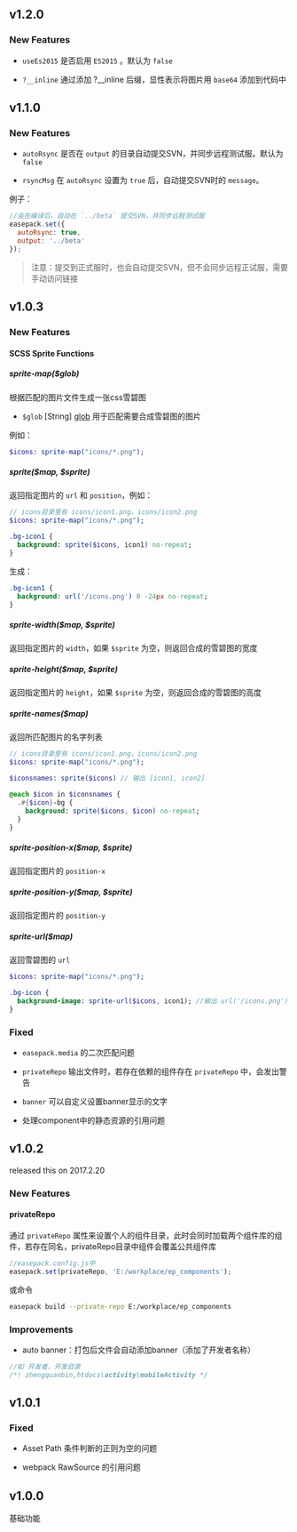 ## v1.2.0

### New Features

* `useEs2015` 是否启用 `ES2015` 。默认为 `false`

* `?__inline` 通过添加 ?__inline 后缀，显性表示将图片用 `base64` 添加到代码中

## v1.1.0

### New Features

* `autoRsync` 是否在 `output` 的目录自动提交SVN，并同步远程测试服。默认为 `false`

* `rsyncMsg` 在 `autoRsync` 设置为 `true` 后，自动提交SVN时的 `message`。

例子：

```javascript
//会在编译后，自动在 `../beta` 提交SVN，并同步远程测试服
easepack.set({
  autoRsync: true,
  output: '../beta'
});
```

> 注意：提交到正式服时，也会自动提交SVN，但不会同步远程正试服，需要手动访问链接

## v1.0.3

### New Features

#### SCSS Sprite Functions

##### sprite-map($glob)

根据匹配的图片文件生成一张css雪碧图

* `$glob` [String] [glob](https://github.com/isaacs/node-glob) 用于匹配需要合成雪碧图的图片

例如：

```sass
$icons: sprite-map("icons/*.png");
```

##### sprite($map, $sprite)

返回指定图片的 `url` 和 `position`，例如：

```sass
// icons目录里有 icons/icon1.png，icons/icon2.png
$icons: sprite-map("icons/*.png");

.bg-icon1 {
  background: sprite($icons, icon1) no-repeat;
}
```

生成：

```sass
.bg-icon1 {
  background: url('/icons.png') 0 -24px no-repeat;
}
```

##### sprite-width($map, $sprite)

返回指定图片的 `width`，如果 `$sprite` 为空，则返回合成的雪碧图的宽度

##### sprite-height($map, $sprite)

返回指定图片的 `height`，如果 `$sprite` 为空，则返回合成的雪碧图的高度

##### sprite-names($map)

返回所匹配图片的名字列表

```sass
// icons目录里有 icons/icon1.png，icons/icon2.png
$icons: sprite-map("icons/*.png");

$iconsnames: sprite($icons) // 输出 [icon1, icon2]

@each $icon in $iconsnames {
  .#{$icon}-bg {
    background: sprite($icons, $icon) no-repeat;
  }
}
```

##### sprite-position-x($map, $sprite)

返回指定图片的 `position-x`

##### sprite-position-y($map, $sprite)

返回指定图片的 `position-y`

##### sprite-url($map)

返回雪碧图的 `url`

```sass
$icons: sprite-map("icons/*.png");

.bg-icon {
  background-image: sprite-url($icons, icon1); //输出 url('/icons.png')
}
```

### Fixed

* `easepack.media` 的二次匹配问题

* `privateRepo` 输出文件时，若存在依赖的组件存在 `privateRepo` 中，会发出警告

* `banner` 可以自定义设置banner显示的文字

* 处理component中的静态资源的引用问题

## v1.0.2

released this on 2017.2.20

### New Features

#### privateRepo

通过 `privateRepo` 属性来设置个人的组件目录，此时会同时加载两个组件库的组件，若存在同名，privateRepo目录中组件会覆盖公共组件库

```javascript
//easepack.config.js中
easepack.set(privateRepo, 'E:/workplace/ep_components');
```

或命令

```bash
easepack build --private-repo E:/workplace/ep_components
```

### Improvements

- auto banner：打包后文件会自动添加banner（添加了开发者名称）

```javascript
//如 开发者，开发目录
/*! zhengquanbin,htdocs\activity\mobileActivity */
```

## v1.0.1

### Fixed

- Asset Path 条件判断的正则为空的问题

- webpack RawSource 的引用问题

## v1.0.0

基础功能